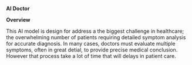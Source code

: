****AI Doctor****

**Overview**

This AI model is design for address a the biggest challenge in healthcare; the overwhelming number of patients requiring detailed symptom analysis for accurate diagnosis.
In many cases, doctors must evaluate multiple symptoms, often in great detial, to provide precise medical conclusion. However that process take a lot of time that will delays in patient care.